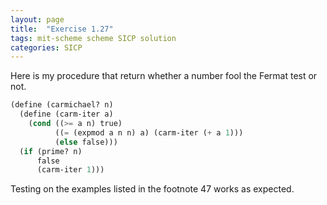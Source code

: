 ```yaml
---
layout: page
title:  "Exercise 1.27"
tags: mit-scheme scheme SICP solution
categories: SICP
---
```

Here is my procedure that return whether a number fool the Fermat test or not.
```scheme
(define (carmichael? n)
  (define (carm-iter a)
    (cond ((>= a n) true)
          ((= (expmod a n n) a) (carm-iter (+ a 1)))
          (else false)))
  (if (prime? n)
      false
      (carm-iter 1)))
```
Testing on the examples listed in the footnote 47 works as expected.